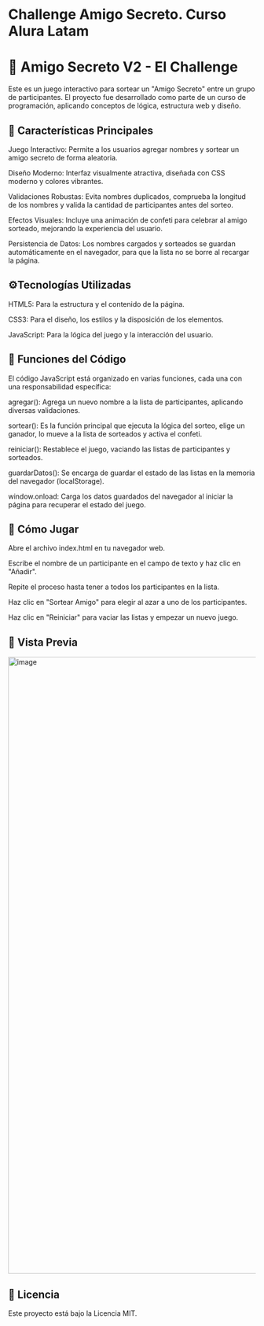 # Challenge Amigo Secreto. Curso Alura Latam

# 🎁 Amigo Secreto V2 - El Challenge

Este es un juego interactivo para sortear un "Amigo Secreto" entre un grupo de participantes. El proyecto fue desarrollado como parte de un curso de programación, aplicando conceptos de lógica, estructura web y diseño.

## 🌟 Características Principales

Juego Interactivo: Permite a los usuarios agregar nombres y sortear un amigo secreto de forma aleatoria.

Diseño Moderno: Interfaz visualmente atractiva, diseñada con CSS moderno y colores vibrantes.

Validaciones Robustas: Evita nombres duplicados, comprueba la longitud de los nombres y valida la cantidad de participantes antes del sorteo.

Efectos Visuales: Incluye una animación de confeti para celebrar al amigo sorteado, mejorando la experiencia del usuario.

Persistencia de Datos: Los nombres cargados y sorteados se guardan automáticamente en el navegador, para que la lista no se borre al recargar la página.

## ⚙️Tecnologías Utilizadas
HTML5: Para la estructura y el contenido de la página.

CSS3: Para el diseño, los estilos y la disposición de los elementos.

JavaScript: Para la lógica del juego y la interacción del usuario.

## 🔧 Funciones del Código

El código JavaScript está organizado en varias funciones, cada una con una responsabilidad específica:

agregar(): Agrega un nuevo nombre a la lista de participantes, aplicando diversas validaciones.

sortear(): Es la función principal que ejecuta la lógica del sorteo, elige un ganador, lo mueve a la lista de sorteados y activa el confeti.

reiniciar(): Restablece el juego, vaciando las listas de participantes y sorteados.

guardarDatos(): Se encarga de guardar el estado de las listas en la memoria del navegador (localStorage).

window.onload: Carga los datos guardados del navegador al iniciar la página para recuperar el estado del juego.

## 🚀 Cómo Jugar

Abre el archivo index.html en tu navegador web.

Escribe el nombre de un participante en el campo de texto y haz clic en "Añadir".

Repite el proceso hasta tener a todos los participantes en la lista.

Haz clic en "Sortear Amigo" para elegir al azar a uno de los participantes.

Haz clic en "Reiniciar" para vaciar las listas y empezar un nuevo juego.

## 📸 Vista Previa

<img width="2553" height="1255" alt="image" src="https://github.com/user-attachments/assets/cbd8349d-b15a-4cf9-a213-4cb9c72fc861" />


## 📝 Licencia
Este proyecto está bajo la Licencia MIT.
